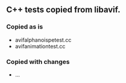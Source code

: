 ## C++ tests copied from libavif.

### Copied as is

* avifalphanoispetest.cc
* avifanimationtest.cc

### Copied with changes

* ...
